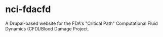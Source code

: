 # nci-fdacfd
A Drupal-based website for the FDA's "Critical Path" Computational Fluid Dynamics (CFD)/Blood Damage Project.
